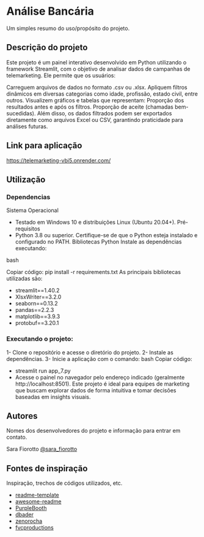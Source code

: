 # Análise Bancária

Um simples resumo do uso/propósito do projeto.

## Descrição do projeto

Este projeto é um painel interativo desenvolvido em Python utilizando o framework Streamlit, com o objetivo de analisar dados de campanhas de telemarketing. Ele permite que os usuários:

Carreguem arquivos de dados no formato .csv ou .xlsx.
Apliquem filtros dinâmicos em diversas categorias como idade, profissão, estado civil, entre outros.
Visualizem gráficos e tabelas que representam:
Proporção dos resultados antes e após os filtros.
Proporção de aceite (chamadas bem-sucedidas).
Além disso, os dados filtrados podem ser exportados diretamente como arquivos Excel ou CSV, garantindo praticidade para análises futuras.

## Link para aplicação 
https://telemarketing-vbi5.onrender.com/

## Utilização

### Dependencias

Sistema Operacional
* Testado em Windows 10 e distribuições Linux (Ubuntu 20.04+).
Pré-requisitos
* Python 3.8 ou superior. Certifique-se de que o Python esteja instalado e configurado no PATH.
Bibliotecas Python
Instale as dependências executando:

bash

Copiar código:
pip install -r requirements.txt
As principais bibliotecas utilizadas são:

* streamlit==1.40.2
* XlsxWriter==3.2.0
* seaborn==0.13.2
* pandas==2.2.3
* matplotlib==3.9.3
* protobuf==3.20.1


### Executando o projeto:
1- Clone o repositório e acesse o diretório do projeto.
2- Instale as dependências.
3- Inicie a aplicação com o comando:
bash
Copiar código:
* streamlit run app_7.py
* Acesse o painel no navegador pelo endereço indicado (geralmente http://localhost:8501).
Este projeto é ideal para equipes de marketing que buscam explorar dados de forma intuitiva e tomar decisões baseadas em insights visuais.


## Autores

Nomes dos desenvolvedores do projeto e informação para entrar em contato.

Sara Fiorotto
[@sara_fiorotto]((https://www.linkedin.com/in/sara-fiorotto/))



## Fontes de inspiração

Inspiração, trechos de códigos utilizados, etc.
* [readme-template](https://gist.github.com/DomPizzie/7a5ff55ffa9081f2de27c315f5018afc)
* [awesome-readme](https://github.com/matiassingers/awesome-readme)
* [PurpleBooth](https://gist.github.com/PurpleBooth/109311bb0361f32d87a2)
* [dbader](https://github.com/dbader/readme-template)
* [zenorocha](https://gist.github.com/zenorocha/4526327)
* [fvcproductions](https://gist.github.com/fvcproductions/1bfc2d4aecb01a834b46)
